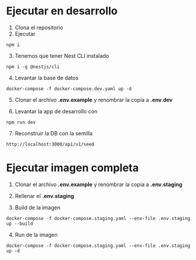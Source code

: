# Ejecutar en desarrollo

1. Clona el repositorio
2. Ejecutar

```
npm i
```

3. Tenemos que tener Nest CLI instalado

```
npm i -g @nestjs/cli
```

4. Levantar la base de datos

```
docker-compose -f docker-compose.dev.yaml up -d
```

5. Clonar el archivo __.env.example__ y renombrar la copia a __.env.dev__

6. Levantar la app de desarrollo con 
```
npm run dev
```

7. Reconstruir la DB con la semilla

```
http://localhost:3000/api/v1/seed
```

# Ejecutar imagen completa

1. Clonar el archivo __.env.example__ y renombrar la copia a __.env.staging__

2. Rellenar el __.env.staging__

3. Build de la imagen

```
docker-compose -f docker-compose.staging.yaml --env-file .env.staging up --build
```

4. Run de la imagen

```
docker-compose -f docker-compose.staging.yaml --env-file .env.staging up -d
```